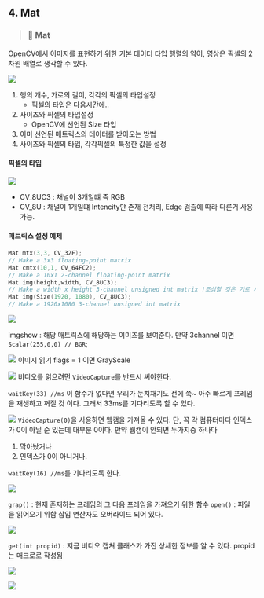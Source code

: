 ## 4. Mat
> ### 📄 Mat

OpenCV에서 이미지를 표현하기 위한 기본 데이터 타입 
행렬의 약어, 
영상은 픽셀의 2차원 배열로 생각할 수 있다.

![](image/2025-03-19-00-46-57.png)

1. 행의 개수, 가로의 길이, 각각의 픽셀의 타입설정
   * 픽셀의 타입은 다음시간에..
2. 사이즈와 픽셀의 타입설정
   * OpenCV에 선언된 Size 타입
3. 이미 선언된 매트릭스의 데이터를 받아오는 방법
4. 사이즈와 픽셀의 타입, 각각픽셀의 특정한 값을 설정

#### 픽셀의 타입

![](image/2025-03-19-00-49-12.png)

* CV_8UC3 : 채널이 3개일떄 즉 RGB
* CV_8U   : 채널이 1개일떄 Intencity만 존재
  전처리, Edge 검출에 따라 다른거 사용 가능.

#### 매트릭스 설정 예제
```cpp
Mat mtx(3,3, CV_32F);
// Make a 3x3 floating-point matrix
Mat cmtx(10,1, CV_64FC2);
// Make a 10x1 2-channel floating-point matrix
Mat img(height,width, CV_8UC3);
// Make a width x height 3-channel unsigned int matrix !조심할 것은 가로 세로 반대!
Mat img(Size(1920, 1080), CV_8UC3);
// Make a 1920x1080 3-channel unsigned int matrix
```

![](image/2025-03-19-00-54-06.png)

imgshow : 해당 매트릭스에 해당하는 이미즈를 보여준다.
만약 3channel 이면 `Scalar(255,0,0) // BGR`;

![](image/2025-03-19-00-55-53.png)
이미지 읽기
flags = 1 이면 GrayScale 

![](image/2025-03-19-00-57-25.png)
비디오를 읽으려먼 `VideoCapture`를 반드시 써야한다.

`waitKey(33) //ms` 이 함수가 없다면 우리가 눈치채기도 전에 쭉~ 아주 빠르게 프레임을 재생하고 꺼질 것 이다.
그래서 33ms를 기다리도록 할 수 있다.

![](image/2025-03-19-01-02-43.png)
`VideoCapture(0)`을 사용하면 웹캠을 가져올 수 있다. 단, 꼭 각 컴퓨터마다 인덱스가 0이 아닐 순 있는데 대부분 0이다.
만약 웹캠이 안되면 두가지중 하나다
1. 막아놨거나
2. 인덱스가 0이 아니거나.

`waitKey(16) //ms`를 기다리도록 한다.

![](image/2025-03-19-01-04-33.png)

`grap()` : 현재 존재하는 프레임의 그 다음 프레임을 가져오기 위한 함수
`open()` : 파일을 읽어오기 위함
삽입 연산자도 오버라이드 되어 있다.

![](image/2025-03-19-01-06-15.png)

`get(int propid)` : 지금 비디오 캡쳐 클래스가 가진 상세한 정보를 알 수 있다.
propid는 매크로로 작성됨

![](image/2025-03-19-01-07-27.png)

![](image/2025-03-19-01-09-37.png)
